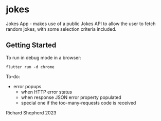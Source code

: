 # jokes

Jokes App - makes use of a public Jokes API to allow the user to fetch random
jokes, with some selection criteria included.

## Getting Started

To run in debug mode in a browser:

```
flutter run -d chrome
```

To-do:

- error popups
  - when HTTP error status
  - when response JSON error property populated
  - special one if the too-many-requests code is received

Richard Shepherd 2023

